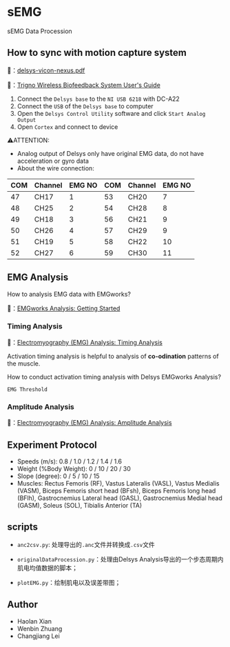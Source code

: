 # sEMG
sEMG Data Procession

## How to sync with motion capture system

🔗：[delsys-vicon-nexus.pdf](https://delsyseurope.com/downloads/TUTORIAL/delsys-vicon-nexus.pdf)

🔗：[Trigno Wireless Biofeedback System User's Guide](https://delsys.com/downloads/USERSGUIDE/trigno/wireless-biofeedback-system.pdf)

1. Connect the `Delsys base` to the `NI USB 6218` with DC-A22
2. Connect the `USB` of the  `Delsys base` to computer
3. Open the `Delsys Control Utility` software and click `Start Analog Output`
4. Open `Cortex` and connect to device

 :warning:ATTENTION:

* Analog output of Delsys only have original EMG data, do not have acceleration or gyro data
* About the wire connection:

| COM  | Channel | EMG NO | COM  | Channel | EMG NO |
| ---- | ------- | ------ | ---- | ------- | ------ |
| 47   | CH17    | 1      | 53   | CH20    | 7      |
| 48   | CH25    | 2      | 54   | CH28    | 8      |
| 49   | CH18    | 3      | 56   | CH21    | 9      |
| 50   | CH26    | 4      | 57   | CH29    | 9      |
| 51   | CH19    | 5      | 58   | CH22    | 10     |
| 52   | CH27    | 6      | 59   | CH30    | 11     |



## EMG Analysis

How to analysis EMG data with EMGworks?

🔗：[EMGworks Analysis: Getting Started](https://www.youtube.com/watch?v=qgowNLHLN0U)

### Timing Analysis

🔗：[Electromyography (EMG) Analysis: Timing Analysis](https://www.youtube.com/watch?v=QAqmVzTOCG0)

Activation timing analysis is helpful to analysis of **co-odination** patterns of the muscle.

How to conduct activation timing analysis with Delsys EMGworks Analysis?

`EMG Threshold`

### Amplitude Analysis

🔗：[Electromyography (EMG) Analysis: Amplitude Analysis](https://www.youtube.com/watch?v=4j_U7vPP2as)

## Experiment Protocol

* Speeds (m/s): 0.8 / 1.0 / 1.2 / 1.4 / 1.6
* Weight (%Body Weight): 0 / 10 / 20 / 30
* Slope (degree): 0 / 5 / 10 / 15
* Muscles: Rectus Femoris (RF), Vastus Lateralis (VASL), Vastus Medialis (VASM), Biceps Femoris short head (BFsh), Biceps Femoris long head (BFlh), Gastrocnemius Lateral head (GASL),  Gastrocnemius Medial head (GASM), Soleus (SOL), Tibialis Anterior (TA)

## scripts

* `anc2csv.py`: 处理导出的`.anc`文件并转换成`.csv`文件

* `originalDataProcession.py`：处理由Delsys Analysis导出的一个步态周期内肌电均值数据的脚本；

* `plotEMG.py`：绘制肌电以及误差带图；

## Author

* Haolan Xian
* Wenbin Zhuang
* Changjiang Lei
